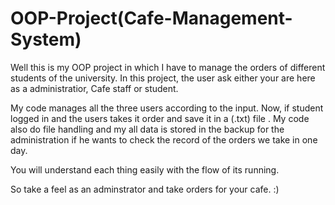 # OOP-Project(Cafe-Management-System)

Well this is my OOP project in which I have to manage the orders of different students of the university.
In this project, the user ask either your are here as a administratior, Cafe staff or student.

My code manages all the three users according to the input.
Now, if student logged in and the users takes it order and save it in a (.txt) file .
My code also do file handling and my all data is stored in the backup for the administration if he wants to check the record of the orders we take in one day.

You will understand each thing easily with the flow of its running.

So take a feel as an adminstrator and take orders for your cafe.
:)
